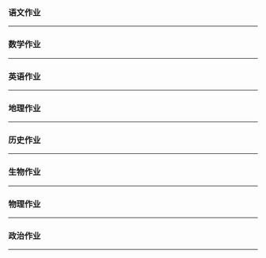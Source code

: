 ### 语文作业 ###

-----
### 数学作业 ###

-----
### 英语作业 ###

-----
### 地理作业 ###

-----
### 历史作业 ###

-----
### 生物作业 ###

-----
### 物理作业 ###

-----
### 政治作业 ###

-----
